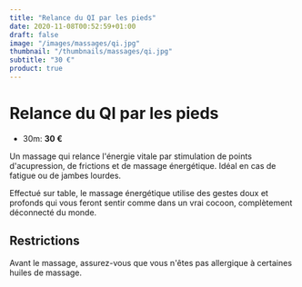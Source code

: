 ```yaml
---
title: "Relance du QI par les pieds"
date: 2020-11-08T00:52:59+01:00
draft: false
image: "/images/massages/qi.jpg"
thumbnail: "/thumbnails/massages/qi.jpg"
subtitle: "30 €"
product: true
---
```


# Relance du QI par les pieds

+ 30m: __30 €__

Un massage qui relance l'énergie vitale par stimulation de points d'acupression, de frictions et de massage énergétique.
Idéal en cas de fatigue ou de jambes lourdes.

Effectué sur table, le massage énergétique utilise des gestes doux et profonds qui vous feront sentir comme 
dans un vrai cocoon, complètement déconnecté du monde.


## Restrictions

Avant le massage, assurez-vous que vous n'êtes pas allergique à certaines huiles de massage.